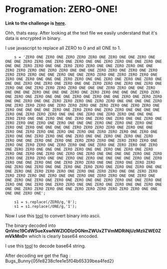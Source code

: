 # Programation: ZERO-ONE!

**Link to the challenge is [here](http://www.bugsbunnyctf.me/challenges).**

Ohh, thats easy. After looking at the text file we easily understand that it's data is encrypted in binary.

I use javascript to replace all ZERO to 0 and all ONE to 1.

```
	s = 'ZERO ONE ZERO ONE ZERO ZERO ZERO ONE ZERO ONE ONE ZERO ONE ONE ONE ZERO ZERO ONE ZERO ONE ZERO ONE ONE ZERO ZERO ONE ONE ZERO ONE ONE ONE ZERO ZERO ONE ONE ZERO ZERO ZERO ONE ONE ZERO ZERO ONE ONE ZERO ZERO ZERO ONE ZERO ZERO ONE ONE ONE ZERO ZERO ONE ZERO ONE ZERO ZERO ZERO ZERO ONE ONE ZERO ONE ONE ZERO ZERO ONE ZERO ZERO ZERO ONE ZERO ONE ZERO ONE ONE ONE ZERO ZERO ONE ONE ZERO ONE ZERO ONE ZERO ONE ONE ONE ZERO ONE ZERO ONE ZERO ONE ONE ZERO ZERO ONE ZERO ONE ZERO ONE ZERO ONE ONE ZERO ZERO ZERO ZERO ONE ONE ONE ZERO ZERO ONE ONE ZERO ONE ONE ONE ZERO ONE ONE ONE ZERO ONE ZERO ZERO ONE ONE ONE ZERO ZERO ONE ZERO ONE ZERO ONE ONE ONE ZERO ONE ZERO ONE ONE ZERO ONE ZERO ZERO ONE ONE ZERO ONE ONE ZERO ZERO ZERO ONE ZERO ZERO ONE ONE ONE ONE ZERO ONE ZERO ZERO ZERO ONE ZERO ZERO ZERO ONE ZERO ZERO ONE ZERO ZERO ONE ZERO ONE ONE ONE ONE ZERO ONE ZERO ZERO ONE ZERO ZERO ONE ONE ONE ONE ZERO ONE ZERO ZERO ZERO ONE ONE ONE ZERO ONE ZERO ZERO ONE ONE ONE ZERO ZERO ONE ONE ZERO ONE ONE ZERO ONE ZERO ONE ZERO ONE ONE ZERO ONE ZERO ZERO ONE ZERO ONE ZERO ONE ONE ONE ZERO ONE ZERO ONE ZERO ONE ZERO ONE ZERO ONE ONE ONE ONE ZERO ZERO ZERO ZERO ONE ZERO ONE ONE ZERO ONE ZERO ZERO ONE ZERO ONE ZERO ONE ZERO ZERO ZERO ONE ZERO ONE ZERO ONE ONE ZERO ZERO ONE ONE ZERO ONE ONE ZERO ONE ZERO ONE ZERO ZERO ONE ONE ZERO ONE ZERO ONE ZERO ZERO ZERO ONE ZERO ZERO ZERO ONE ZERO ONE ZERO ZERO ONE ZERO ZERO ONE ONE ZERO ONE ZERO ZERO ONE ZERO ONE ZERO ZERO ONE ONE ONE ZERO ZERO ONE ONE ZERO ONE ZERO ONE ZERO ZERO ONE ZERO ONE ZERO ONE ZERO ONE ZERO ONE ONE ONE ONE ZERO ONE ZERO ZERO ONE ZERO ZERO ONE ONE ZERO ONE ZERO ONE ONE ONE ONE ZERO ONE ZERO ZERO ONE ONE ZERO ONE ONE ZERO ZERO ZERO ONE ONE ZERO ONE ZERO ZERO ONE ZERO ONE ZERO ONE ONE ZERO ONE ZERO ZERO ONE ZERO ONE ZERO ONE ONE ONE ZERO ONE ZERO ZERO ZERO ONE ZERO ONE ZERO ZERO ONE ONE ZERO ZERO ZERO ZERO ZERO ONE ZERO ONE ONE ZERO ONE ZERO ZERO ONE ONE ZERO ONE ONE ZERO ONE ZERO ONE ZERO ONE ZERO ONE ONE ZERO ZERO ONE ONE ZERO ONE ZERO ONE ONE ZERO ONE ZERO ZERO ONE ONE ZERO ONE ZERO ONE ONE ZERO ONE ONE ONE ZERO ZERO ZERO ONE ONE ZERO ZERO ZERO ZERO ZERO ZERO ONE ONE ONE ONE ZERO ONE';

	s1 = s.replace(/ZERO/g,'0');
	s1 = s1.replace(/ONE/g,'1');

```

Now I use this <a href="https://www.branah.com/ascii-converter" target="_blank">tool</a> to convert binary into ascii.

The binary decoded into **QnVnc19CdW5ueXswNWZlODIzOGNmZWUxZTVmMDRiNjUzMzliZWE0ZmVkMn0=** which is clearly base64 encoded. 

I use this <a href="https://www.base64decode.org/" target="_blank">tool</a> to decode base64 string.

After decoding we get the flag : Bugs_Bunny{05fe8238cfee1e5f04b65339bea4fed2}	